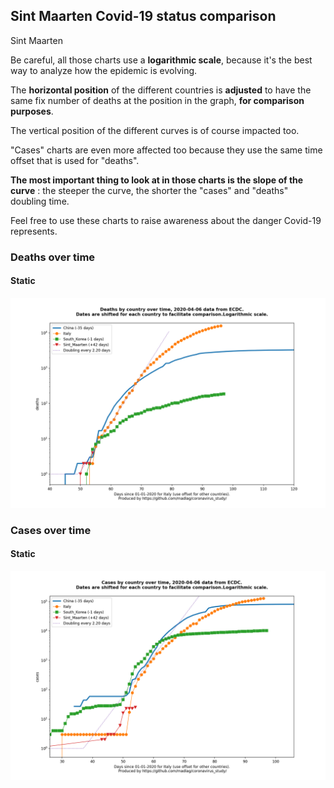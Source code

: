## Sint Maarten Covid-19 status comparison 

Sint Maarten



Be careful, all those charts use a **logarithmic scale**, because it's the best way to analyze how the epidemic is evolving.
 
The **horizontal position** of the different countries is **adjusted** to have the same fix number of deaths at the position in the graph, **for comparison purposes**.

The vertical position of the different curves is of course impacted too.

"Cases" charts are even more affected too because they use the same time offset that is used for "deaths".

**The most important thing to look at in those charts is the slope of the curve** : the steeper the curve, the shorter the "cases" and "deaths" doubling time.

Feel free to use these charts to raise awareness about the danger Covid-19 represents. 


 
### Deaths over time
 
#### Static
![Sint Maarten covid-19 deaths static chart](https://raw.githubusercontent.com/madlag/coronavirus_study/master/notebooks/graphs/2020-04-06/countries/Sint_Maarten/2020-04-06_Sint_Maarten_deaths.png "Sint Maarten covid-19 deaths static chart")   

 
### Cases over time
 
#### Static
![Sint Maarten covid-19 cases static chart](https://raw.githubusercontent.com/madlag/coronavirus_study/master/notebooks/graphs/2020-04-06/countries/Sint_Maarten/2020-04-06_Sint_Maarten_cases.png "Sint Maarten covid-19 cases static chart")   

